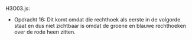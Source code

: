 H3O03.js:
 - Opdracht 16: Dit komt omdat die rechthoek als eerste in de volgorde staat en dus niet zichtbaar is omdat de groene en blauwe rechthoeken over de rode heen zitten.